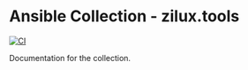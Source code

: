 # Ansible Collection - zilux.tools

[![CI](https://github.com/zilux/tools-collections/actions/workflows/ci.yml/badge.svg?branch=main)](https://github.com/zilux/tools-collections/actions/workflows/ci.yml)

Documentation for the collection.

